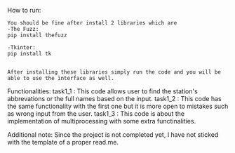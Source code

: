 How to run:

    You should be fine after install 2 libraries which are 
    -The Fuzz:
    pip install thefuzz

    -Tkinter:
    pip install tk


    After installing these libraries simply run the code and you will be able to use the interface as well.
    
Functionalities:
    task1_1 :
        This code allows user to find the station's abbrevations or the full names based on the input.
    task1_2 :
        This code has the same functionality with the first one but it is more open to mistakes such as wrong input from the user.
    task1_3 :
        This code is about the implementation of multiprocessing with some extra functinalities.
    

Additional note:
    Since the project is not completed yet, I have not sticked with the template of a proper read.me.  
    
